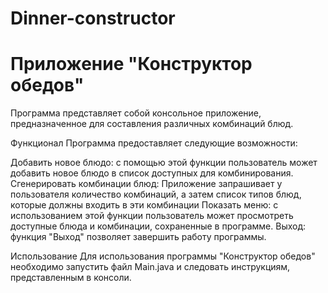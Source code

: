 # Dinner-constructor

# Приложение "Конструктор обедов"

Программа представляет собой консольное приложение, предназначенное для составления различных комбинаций блюд.

Функционал
Программа предоставляет следующие возможности:

Добавить новое блюдо: с помощью этой функции пользователь может добавить новое блюдо в список доступных для комбинирования.
Сгенерировать комбинации блюд: Приложение запрашивает у пользователя количество комбинаций, а затем список типов блюд, которые должны входить в эти комбинации
Показать меню: с использованием этой функции пользователь может просмотреть доступные блюда и комбинации, сохраненные в программе. 
Выход: функция "Выход" позволяет завершить работу программы.

Использование
Для использования программы "Конструктор обедов" необходимо запустить файл Main.java и следовать инструкциям, представленным в консоли.

